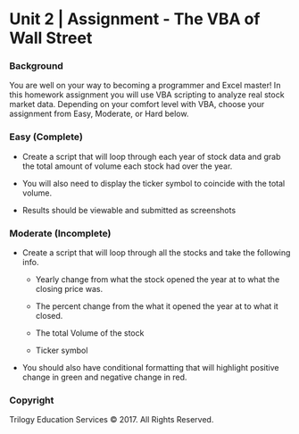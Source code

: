 # Unit 2 | Assignment - The VBA of Wall Street

### Background

You are well on your way to becoming a programmer and Excel master! In this homework assignment you will use VBA scripting to analyze real stock market data. Depending on your comfort level with VBA, choose your assignment from Easy, Moderate, or Hard below.

### Easy (Complete)

* Create a script that will loop through each year of stock data and grab the total amount of volume each stock had over the year.

* You will also need to display the ticker symbol to coincide with the total volume.

* Results should be viewable and submitted as screenshots

### Moderate (Incomplete)

* Create a script that will loop through all the stocks and take the following info.

   * Yearly change from what the stock opened the year at to what the closing price was.

   * The percent change from the what it opened the year at to what it closed.

   * The total Volume of the stock

   * Ticker symbol

* You should also have conditional formatting that will highlight positive change in green and negative change in red.

### Copyright

Trilogy Education Services © 2017. All Rights Reserved.
